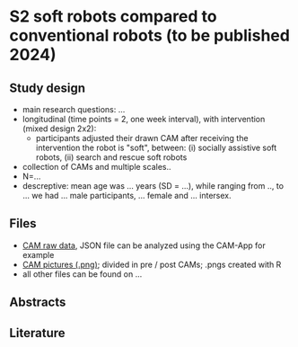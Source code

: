 # S2 soft robots compared to conventional robots (to be published 2024)

## Study design

- main research questions: ...
- longitudinal (time points = 2, one week interval), with intervention (mixed design 2x2):
    - participants adjusted their drawn CAM after receiving the intervention the robot is "soft", between: (i) socially assistive soft robots, (ii) search and rescue soft robots 
- collection of CAMs and multiple scales..
- N=...
- descreptive: mean age was ... years (SD = ...), while ranging from .., to ... we had ... male participants, ... female and ... intersex.



## Files

- [CAM raw data](/S2%20soft%20robots%20compared%20to%20conventional%20robots/raw%20data), JSON file can be analyzed using the CAM-App for example
- [CAM pictures (.png)](/S2%20soft%20robots%20compared%20to%20conventional%20robots/CAMs%20picture); divided in pre / post CAMs; .pngs created with R
- all other files can be found on ...


## Abstracts




## Literature
